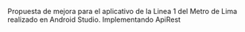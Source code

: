 Propuesta de mejora para el aplicativo de la Linea 1 del Metro de Lima realizado en Android Studio. Implementando ApiRest
